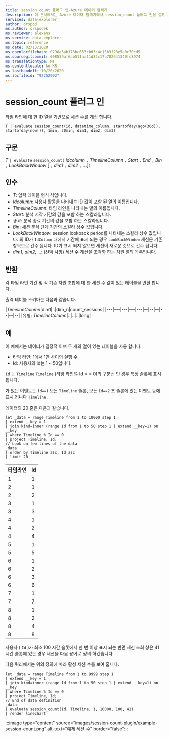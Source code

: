 ```yaml
---
title: session_count 플러그 인-Azure 데이터 탐색기
description: 이 문서에서는 Azure 데이터 탐색기에서 session_count 플러그 인을 설명 합니다.
services: data-explorer
author: orspod
ms.author: orspodek
ms.reviewer: alexans
ms.service: data-explorer
ms.topic: reference
ms.date: 02/13/2020
ms.openlocfilehash: 0790a3ab173bc653cbd3c4c15b3f28e5a0c70cd5
ms.sourcegitcommit: 608539af6ab511aa11d82c17b782641340fc8974
ms.translationtype: MT
ms.contentlocale: ko-KR
ms.lasthandoff: 10/20/2020
ms.locfileid: "92252902"
---
```

# <a name="session_count-plugin"></a>session_count 플러그 인

타임 라인에 대 한 ID 열을 기반으로 세션 수를 계산 합니다.

```kusto
T | evaluate session_count(id, datetime_column, startofday(ago(30d)), startofday(now()), 1min, 30min, dim1, dim2, dim3)
```

## <a name="syntax"></a>구문

*T* `| evaluate` `session_count(` *idcolumn* `,` *TimelineColumn* `,` *Start* `,` *End* `,` *Bin* `,` *LookBackWindow* [ `,` *dim1* `,` *dim2* `,` ...]`)`

## <a name="arguments"></a>인수

* *T*: 입력 테이블 형식 식입니다.
* *Idcolumn*: 사용자 활동을 나타내는 ID 값이 포함 된 열의 이름입니다. 
* *TimelineColumn*: 타임 라인을 나타내는 열의 이름입니다.
* *Start*: 분석 시작 기간의 값을 포함 하는 스칼라입니다.
* *종료*: 분석 종료 기간의 값을 포함 하는 스칼라입니다.
* *Bin*: 세션 분석 단계 기간의 스칼라 상수 값입니다.
* *LookBackWindow*: session lookback period를 나타내는 스칼라 상수 값입니다. 의 ID가 `IdColumn` 내에서 기간에 표시 되는 경우 `LookBackWindow` 세션은 기존 항목으로 간주 됩니다. ID가 표시 되지 않으면 세션이 새로운 것으로 간주 됩니다.
* *dim1*, *dim2*, ...: (선택 사항) 세션 수 계산을 조각화 하는 차원 열의 목록입니다.

## <a name="returns"></a>반환

각 타임 라인 기간 및 각 기존 차원 조합에 대 한 세션 수 값이 있는 테이블을 반환 합니다.

출력 테이블 스키마는 다음과 같습니다.

|*TimelineColumn*|dim1|..|dim_n|count_sessions|
|---|---|---|---|---|--|--|--|--|--|--|
|유형: *TimelineColumn*|..|..|..|long|


## <a name="examples"></a>예

이 예에서는 데이터가 결정적 이며 두 개의 열이 있는 테이블을 사용 합니다.
- 타임 라인: 1에서 1만 사이의 실행 수
- Id: 사용자의 Id는 1 ~ 50입니다.

`Id` 는 `Timeline` `Timeline` (타임 라인% Id = = 0)의 구분선 인 경우 특정 슬롯에 표시 됩니다.

가 있는 이벤트는 `Id==1` 모든 `Timeline` 슬롯, 모든 `Id==2` 초 슬롯에 있는 이벤트 등에 표시 됩니다 `Timeline` .

데이터의 20 줄은 다음과 같습니다.

<!-- csl: https://help.kusto.windows.net/Samples -->
```kusto
let _data = range Timeline from 1 to 10000 step 1
| extend __key = 1
| join kind=inner (range Id from 1 to 50 step 1 | extend __key=1) on __key
| where Timeline % Id == 0
| project Timeline, Id;
// Look on few lines of the data
_data
| order by Timeline asc, Id asc
| limit 20
```

|타임라인|Id|
|---|---|
|1|1|
|2|1|
|2|2|
|3|1|
|3|3|
|4|1|
|4|2|
|4|4|
|5|1|
|5|5|
|6|1|
|6|2|
|6|3|
|6|6|
|7|1|
|7|7|
|8|1|
|8|2|
|8|4|
|8|8|

사용자 ( `Id` )가 최소 100 시간 슬롯에서 한 번 이상 표시 되는 반면 세션 조회 창은 41 시간 슬롯에 있는 경우 세션을 다음 용어로 정의 하겠습니다.

다음 쿼리에서는 위의 정의에 따라 활성 세션 수를 보여 줍니다.

<!-- csl: https://help.kusto.windows.net/Samples -->
```kusto
let _data = range Timeline from 1 to 9999 step 1
| extend __key = 1
| join kind=inner (range Id from 1 to 50 step 1 | extend __key=1) on __key
| where Timeline % Id == 0
| project Timeline, Id;
// End of data definition
_data
| evaluate session_count(Id, Timeline, 1, 10000, 100, 41)
| render linechart 
```

:::image type="content" source="images/session-count-plugin/example-session-count.png" alt-text="예제 세션 수" border="false":::

